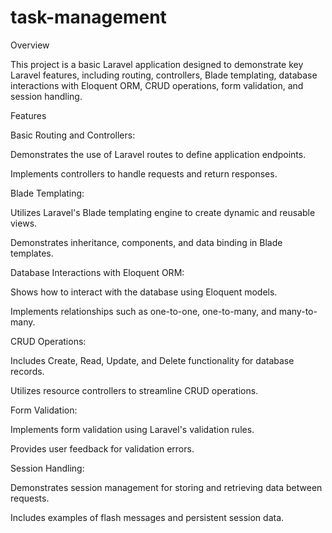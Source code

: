 # task-management

Overview

This project is a basic Laravel application designed to demonstrate key Laravel features, including routing, controllers, Blade templating, database interactions with Eloquent ORM, CRUD operations, form validation, and session handling.

Features

Basic Routing and Controllers:

Demonstrates the use of Laravel routes to define application endpoints.

Implements controllers to handle requests and return responses.

Blade Templating:

Utilizes Laravel's Blade templating engine to create dynamic and reusable views.

Demonstrates inheritance, components, and data binding in Blade templates.

Database Interactions with Eloquent ORM:

Shows how to interact with the database using Eloquent models.

Implements relationships such as one-to-one, one-to-many, and many-to-many.

CRUD Operations:

Includes Create, Read, Update, and Delete functionality for database records.

Utilizes resource controllers to streamline CRUD operations.

Form Validation:

Implements form validation using Laravel's validation rules.

Provides user feedback for validation errors.

Session Handling:

Demonstrates session management for storing and retrieving data between requests.

Includes examples of flash messages and persistent session data.